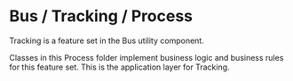 # Bus / Tracking / Process

Tracking is a feature set in the Bus utility component.
  
Classes in this Process folder implement business logic and business rules for this feature set. This is the application layer for Tracking.

